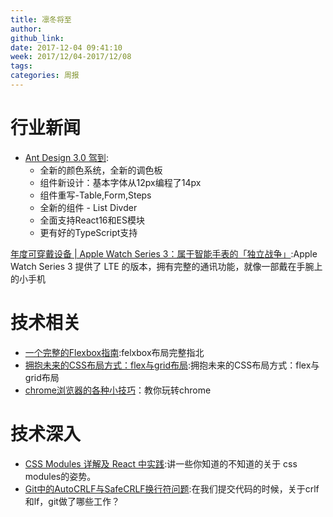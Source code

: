 ```yaml
---
title: 凛冬将至
author: 
github_link: 
date: 2017-12-04 09:41:10
week: 2017/12/04-2017/12/08
tags:
categories: 周报
---
```


# 行业新闻

- [Ant Design 3.0 驾到](https://zhuanlan.zhihu.com/p/31783676?utm_medium=social&utm_source=qq):
  
  - 全新的颜色系统，全新的调色板
  - 组件新设计：基本字体从12px编程了14px
  - 组件重写-Table,Form,Steps
  - 全新的组件 - List Divder
  - 全面支持React16和ES模块
  - 更有好的TypeScript支持


[年度可穿戴设备 | Apple Watch Series 3：属于智能手表的「独立战争」](http://www.geekpark.net/news/224595):Apple Watch Series 3 提供了 LTE 的版本，拥有完整的通讯功能，就像一部戴在手腕上的小手机
  
  
  
  
# 技术相关

- [一个完整的Flexbox指南](https://www.w3cplus.com/css3/a-guide-to-flexbox-new.html):felxbox布局完整指北
- [拥抱未来的CSS布局方式：flex与grid布局](https://github.com/xingbofeng/css-grid-flex):拥抱未来的CSS布局方式：flex与grid布局
- [chrome浏览器的各种小技巧](https://mp.weixin.qq.com/s/zWs_yXVr5pwHFEjwFQG8Zw)：教你玩转chrome


# 技术深入

- [CSS Modules 详解及 React 中实践](https://github.com/camsong/blog/issues/5):讲一些你知道的不知道的关于 css modules的姿势。
- [Git中的AutoCRLF与SafeCRLF换行符问题](http://www.cnblogs.com/flying_bat/p/3324769.html):在我们提交代码的时候，关于crlf和lf，git做了哪些工作？
